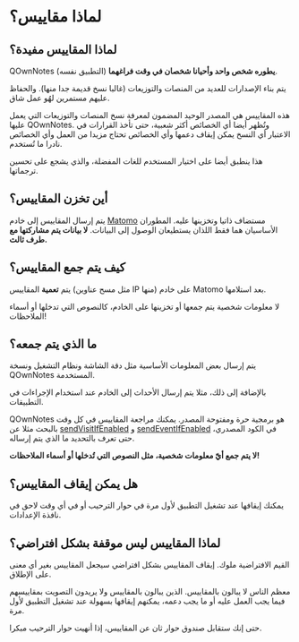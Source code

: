 # لماذا مقاييس؟

## لماذا المقاييس مفيدة؟

QOwnNotes (التطبيق نفسه) **يطوره شخص واحد وأحيانا شخصان في وقت فراغهما**.

يتم بناء الإصدارات للعديد من المنصات والتوزيعات (غالبا نسخ قديمة جدا منها). والحفاظ عليهم مستمرين لهُو عمل شاق.

هذه المقاييس هي المصدر الوحيد المضمون لمعرفة نسخ المنصات والتوزيعات التي يعمل عليها QOwnNotes. وتُظهر أيضا أي الخصائص أكثر شعبية، حتى تأخذ القرارات في الاعتبار أي النسخ يمكن إيقاف دعمها وأي الخصائص تحتاج مزيدا من العمل وأي الخصائص نادرا ما تُستخدم.

هذا ينطبق أيضا على اختيار المستخدم للغات المفضلة، والذي يشجع على تحسين ترجماتها.

## أين تخزن المقاييس؟

يتم إرسال المقاييس إلى خادم [Matomo](https://matomo.org/) مستضاف ذاتيا وتخزينها عليه. المطوران الأساسيان هما فقط اللذان يستطيعان الوصول إلى البيانات. **لا بيانات يتم مشاركتها مع طرف ثالث.**

## كيف يتم جمع المقاييس؟

يتم **تعمية** المقاييس (مثل مسح عناوين IP منها) على خادم Matomo بعد استلامها.

لا معلومات شخصية يتم جمعها أو تخزينها على الخادم، كالنصوص التي تدخلها أو أسماء الملاحظات!

## ما الذي يتم جمعه؟

يتم إرسال بعض المعلومات الأساسية مثل دقة الشاشة ونظام التشغيل ونسخة QOwnNotes المستخدمة.

بالإضافة إلى ذلك، مثلا يتم إرسال الأحداث إلى الخادم عند استخدام الإجراءات في التطبيقات.

QOwnNotes هو برمجية حرة ومفتوحة المصدر. يمكنك مراجعة المقاييس في كل وقت بالبحث مثلا عن [sendVisitIfEnabled](https://github.com/pbek/QOwnNotes/search?q=sendVisitIfEnabled) و [sendEventIfEnabled](https://github.com/pbek/QOwnNotes/search?q=sendEventIfEnabled) في الكود المصدري، حتى تعرف بالتحديد ما الذي يتم إرساله.

**لا يتم جمع أيّ معلومات شخصية، مثل النصوص التي تُدخلها أو أسماء الملاحظات!**

## هل يمكن إيقاف المقاييس؟

يمكنك إيقافها عند تشغيل التطبيق لأول مرة في حوار الترحيب أو في أي وقت لاحق في نافذة الإعدادات.

## لماذا المقاييس ليس موقفة بشكل افتراضي؟

القيم الافتراضية ملوك. إيقاف المقاييس بشكل افتراضي سيجعل المقاييس بغير أي معنى على الإطلاق.

معظم الناس لا يبالون بالمقاييس. الذين يبالون بالمقاييس ولا يريدون التصويت بمقاييسهم فيما يجب العمل عليه أو ما يجب دعمه، يمكنهم إيقافها بسهولة عند تشغيل التطبيق لأول مرة.

حتى إنك ستقابل صندوق حوار ثان عن المقاييس، إذا أنهيت حوار الترحيب مبكرا.
